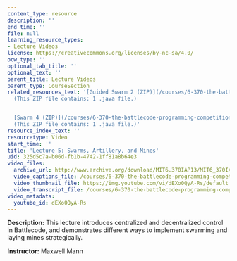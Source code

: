 ```yaml
---
content_type: resource
description: ''
end_time: ''
file: null
learning_resource_types:
- Lecture Videos
license: https://creativecommons.org/licenses/by-nc-sa/4.0/
ocw_type: ''
optional_tab_title: ''
optional_text: ''
parent_title: Lecture Videos
parent_type: CourseSection
related_resources_text: '[Guided Swarm 2 (ZIP)](/courses/6-370-the-battlecode-programming-competition-january-iap-2013/resources/guidedswarm2)
  (This ZIP file contains: 1 .java file.)


  [Swarm 4 (ZIP)](/courses/6-370-the-battlecode-programming-competition-january-iap-2013/resources/swarm4)
  (This ZIP file contains: 1 .java file.)'
resource_index_text: ''
resourcetype: Video
start_time: ''
title: 'Lecture 5: Swarms, Artillery, and Mines'
uid: 325d5c7a-b06d-fb1b-4742-1ff81a8b64e3
video_files:
  archive_url: http://www.archive.org/download/MIT6.370IAP13/MIT6_370IAP13_lec5_ipod.mp4
  video_captions_file: /courses/6-370-the-battlecode-programming-competition-january-iap-2013/1e643a306fe352c49d3080f4e7660a74_dEXo0QyA-Rs.vtt
  video_thumbnail_file: https://img.youtube.com/vi/dEXo0QyA-Rs/default.jpg
  video_transcript_file: /courses/6-370-the-battlecode-programming-competition-january-iap-2013/f80272209b3ca6c5fb0c04ed7351615e_dEXo0QyA-Rs.pdf
video_metadata:
  youtube_id: dEXo0QyA-Rs
---
```


**Description:** This lecture introduces centralized and decentralized control in Battlecode, and demonstrates different ways to implement swarming and laying mines strategically.

**Instructor:** Maxwell Mann

